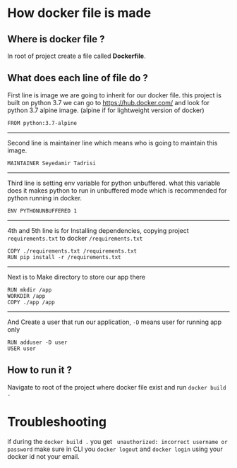 # How docker file is made

## Where is docker file ?

In root of project create a file called **Dockerfile**.

## What does each line of file do ?

First line is image we are going to inherit for our docker file. this project is built on python 3.7 we can go to https://hub.docker.com/ and look for python 3.7 alpine image. (alpine if for lightweight version of docker)


```
FROM python:3.7-alpine
```
***

Second line is maintainer line which means who is going to maintain this image.

```
MAINTAINER Seyedamir Tadrisi
```
***


Third line is setting env variable for python unbuffered. what this variable does it makes python to run in unbuffered mode which is recommended for python running in docker.

```
ENV PYTHONUNBUFFERED 1
```
***


4th and 5th line is for Installing dependencies, copying project `requirements.txt` to docker `/requirements.txt`

```
COPY ./requirements.txt /requirements.txt
RUN pip install -r /requirements.txt
```
***

Next is to Make directory to store our app there

```
RUN mkdir /app
WORKDIR /app
COPY ./app /app
```
***

And Create a user that run our application, `-D` means user for running app only

```
RUN adduser -D user
USER user
```

## How to run it ?

Navigate to root of the project where docker file exist and run `docker build .`


# Troubleshooting

if during the `docker build .` you get ` unauthorized: incorrect username or password` make sure in CLI you `docker logout` and `docker login` using your docker id not your email.
